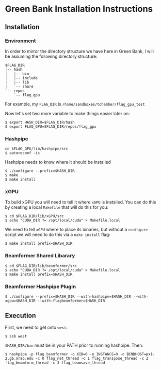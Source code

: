 # Green Bank Installation Instructions

## Installation
### Environment

In order to mirror the directory structure we have here in Green Bank, I will be assuming the following directory structure:

	$FLAG_DIR
	|-- hash
	|   |-- bin
	|   |-- include
	|   |-- lib
	|   `-- share
	`-- repos
		`-- flag_gpu

For example, my `FLAG_DIR` is `/home/sandboxes/tchamber/flag_gpu_test`

Now let's set two more variable to make things easier later on:

	$ export HASH_DIR=$FLAG_DIR/hash
	$ export FLAG_GPU=$FLAG_DIR/repos/flag_gpu

### Hashpipe
	cd $FLAG_GPU/lib/hashpipe/src
	$ autoreconf -is

Hashpipe needs to know where it should be installed

	$ ./configure --prefix=$HASH_DIR
	$ make
	$ make install

### xGPU
To build xGPU you will need to tell it where `xGPU` is installed. You can do this by creating a local `Makefile` that will do this for you:

	$ cd $FLAG_DIR/lib/xGPU/src
	$ echo "CUDA_DIR ?= /opt/local/cuda" > Makefile.local

We need to tell `xGPU` where to place its binaries, but without a `configure` script we will need to do this via a `make install` flag:

	$ make install prefix=$HASH_DIR

### Beamformer Shared Libarary
	$ cd $FLAG_DIR/lib/beamformer/src
	$ echo "CUDA_DIR ?= /opt/local/cuda" > Makefile.local
	$ make install prefix=$HASH_DIR

### Beamformer Hashpipe Plugin
	$ ./configure --prefix=$HASH_DIR --with-hashpipe=$HASH_DIR --with-xgpu=$HASH_DIR --with-flagbeamformer=$HASH_DIR

## Execution
First, we need to get onto `west`:

	$ ssh west

`$HASH_DIR/bin` must be in your PATH prior to running hashpipe. Then:

	$ hashpipe -p flag_beamformer -o XID=0 -o INSTANCE=0 -o BINDHOST=px1-2.gb.nrao.edu -c 0 flag_net_thread -c 1 flag_transpose_thread -c 2 flag_beamform_thread -c 3 flag_beamsave_thread
